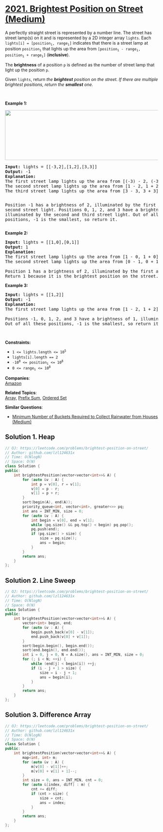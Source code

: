 # [2021. Brightest Position on Street (Medium)](https://leetcode.com/problems/brightest-position-on-street/)

<p>A perfectly straight street is represented by a number line. The street has street lamp(s) on it and is represented by a 2D integer array <code>lights</code>. Each <code>lights[i] = [position<sub>i</sub>, range<sub>i</sub>]</code> indicates that there is a street lamp at position <code>position<sub>i</sub></code> that lights up the area from <code>[position<sub>i</sub> - range<sub>i</sub>, position<sub>i</sub> + range<sub>i</sub>]</code> (<strong>inclusive</strong>).</p>

<p>The <strong>brightness</strong> of a position <code>p</code> is defined as the number of street lamp that light up the position <code>p</code>.</p>

<p>Given <code>lights</code>, return <em>the <strong>brightest</strong> position on the</em><em> street. If there are multiple brightest positions, return the <strong>smallest</strong> one.</em></p>

<p>&nbsp;</p>
<p><strong>Example 1:</strong></p>
<img src="https://assets.leetcode.com/uploads/2021/09/28/image-20210928155140-1.png" style="width: 700px; height: 165px;">
<pre><strong>Input:</strong> lights = [[-3,2],[1,2],[3,3]]
<strong>Output:</strong> -1
<strong>Explanation:</strong>
The first street lamp lights up the area from [(-3) - 2, (-3) + 2] = [-5, -1].
The second street lamp lights up the area from [1 - 2, 1 + 2] = [-1, 3].
The third street lamp lights up the area from [3 - 3, 3 + 3] = [0, 6].

Position -1 has a brightness of 2, illuminated by the first and second street light.
Positions 0, 1, 2, and 3 have a brightness of 2, illuminated by the second and third street light.
Out of all these positions, -1 is the smallest, so return it.
</pre>

<p><strong>Example 2:</strong></p>

<pre><strong>Input:</strong> lights = [[1,0],[0,1]]
<strong>Output:</strong> 1
<strong>Explanation:</strong>
The first street lamp lights up the area from [1 - 0, 1 + 0] = [1, 1].
The second street lamp lights up the area from [0 - 1, 0 + 1] = [-1, 1].

Position 1 has a brightness of 2, illuminated by the first and second street light.
Return 1 because it is the brightest position on the street.
</pre>

<p><strong>Example 3:</strong></p>

<pre><strong>Input:</strong> lights = [[1,2]]
<strong>Output:</strong> -1
<strong>Explanation:</strong>
The first street lamp lights up the area from [1 - 2, 1 + 2] = [-1, 3].

Positions -1, 0, 1, 2, and 3 have a brightness of 1, illuminated by the first street light.
Out of all these positions, -1 is the smallest, so return it.
</pre>

<p>&nbsp;</p>
<p><strong>Constraints:</strong></p>

<ul>
	<li><code>1 &lt;= lights.length &lt;= 10<sup>5</sup></code></li>
	<li><code>lights[i].length == 2</code></li>
	<li><code>-10<sup>8</sup> &lt;= position<sub>i</sub> &lt;= 10<sup>8</sup></code></li>
	<li><code>0 &lt;= range<sub>i</sub> &lt;= 10<sup>8</sup></code></li>
</ul>


**Companies**:  
[Amazon](https://leetcode.com/company/amazon)

**Related Topics**:  
[Array](https://leetcode.com/tag/array/), [Prefix Sum](https://leetcode.com/tag/prefix-sum/), [Ordered Set](https://leetcode.com/tag/ordered-set/)

**Similar Questions**:
* [Minimum Number of Buckets Required to Collect Rainwater from Houses (Medium)](https://leetcode.com/problems/minimum-number-of-buckets-required-to-collect-rainwater-from-houses/)

## Solution 1. Heap

```cpp
// OJ: https://leetcode.com/problems/brightest-position-on-street/
// Author: github.com/lzl124631x
// Time: O(NlogN)
// Space: O(N)
class Solution {
public:
    int brightestPosition(vector<vector<int>>& A) {
        for (auto &v : A) {
            int p = v[0], r = v[1];
            v[0] = p - r;
            v[1] = p + r;
        }
        sort(begin(A), end(A));
        priority_queue<int, vector<int>, greater<>> pq;
        int ans = INT_MIN, size = 0;
        for (auto &v : A) {
            int begin = v[0], end = v[1];
            while (pq.size() && pq.top() < begin) pq.pop();
            pq.push(end);
            if (pq.size() > size) {
                size = pq.size();
                ans = begin;
            } 
        }
        return ans;
    }
};
```

## Solution 2. Line Sweep

```cpp
// OJ: https://leetcode.com/problems/brightest-position-on-street/
// Author: github.com/lzl124631x
// Time: O(NlogN)
// Space: O(N)
class Solution {
public:
    int brightestPosition(vector<vector<int>>& A) {
        vector<int> begin, end;
        for (auto &v : A) {
            begin.push_back(v[0] - v[1]);
            end.push_back(v[0] + v[1]);
        }
        sort(begin.begin(), begin.end());
        sort(end.begin(), end.end());
        int i = 0, j = 0, N = A.size(), ans = INT_MIN, size = 0;
        for (; i < N; ++i) {
            while (end[j] < begin[i]) ++j;
            if (i - j + 1 > size) {
                size = i - j + 1;
                ans = begin[i];
            }
        }
        return ans;
    }
};
```

## Solution 3. Difference Array

```cpp
// OJ: https://leetcode.com/problems/brightest-position-on-street/
// Author: github.com/lzl124631x
// Time: O(NlogN)
// Space: O(N)
class Solution {
public:
    int brightestPosition(vector<vector<int>>& A) {
        map<int, int> m;
        for (auto &v : A) {
            m[v[0] - v[1]]++;
            m[v[0] + v[1] + 1]--;
        }
        int size = 0, ans = INT_MIN, cnt = 0;
        for (auto &[index, diff] : m) {
            cnt += diff;
            if (cnt > size) {
                size = cnt;
                ans = index;
            }
        }
        return ans;
    }
};
```